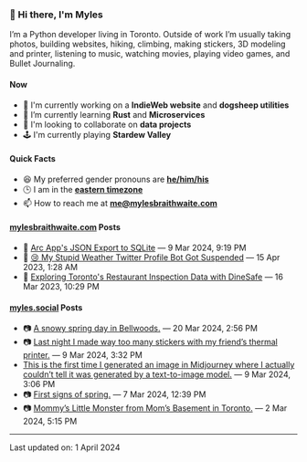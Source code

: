 ### 👋 Hi there, I'm Myles

I’m a Python developer living in Toronto. Outside of work I’m usually taking photos, building websites, hiking, climbing, making stickers, 3D modeling and printer, listening to music, watching movies, playing video games, and Bullet Journaling.

#### Now

-   🔭 I'm currently working on a **IndieWeb website** and **dogsheep utilities**
-   🌱 I’m currently learning **Rust** and **Microservices**
-   👯 I'm looking to collaborate on **data projects**
-   🕹️ I'm currently playing **Stardew Valley**

#### Quick Facts

-   😆 My preferred gender pronouns are **[he/him/his](https://www.mypronouns.org/he-him)**
-   🕒 I am in the **[eastern timezone](https://time.is/Toronto)**
-   📫 How to reach me at **[me@mylesbraithwaite.com](mailto:me@mylesbraithwaite.com)**

<!--
-   🤔 I’m looking for help with ...
-   💬 Ask me about ...
-   ⚡ Fun fact: ...
-->

#### [mylesbraithwaite.com](https://mylesbraithwaite.com/) Posts
<!-- START: BLOG_POSTS -->
-   📝 [Arc App's JSON Export to SQLite](https://mylesbraithwaite.com/arc-apps-json-export-to-sqlite) — 9 Mar 2024, 9:19 PM
-   📝 [😢 My Stupid Weather Twitter Profile Bot Got Suspended](https://mylesbraithwaite.com/my-stupid-weather-twitter-profile-bot-got-suspended) — 15 Apr 2023, 1:28 AM
-   📝 [Exploring Toronto's Restaurant Inspection Data with DineSafe](https://mylesbraithwaite.com/exploring-torontos-restaurant-inspection-data-with-dinesafe) — 16 Mar 2023, 10:29 PM
<!-- END: BLOG_POSTS -->


#### [myles.social](https://myles.social/) Posts
<!-- START: MICROBLOG_POSTS -->
-   📷 [A snowy spring day in Bellwoods.](https://myles.social/2024/03/20/a-snowy-spring.html) — 20 Mar 2024, 2:56 PM
-   📷 [Last night I made way too many stickers with my friend’s thermal printer.](https://myles.social/2024/03/09/last-night-i.html) — 9 Mar 2024, 3:32 PM
-   [This is the first time I generated an image in Midjourney where I actually couldn’t tell it was generated by a text-to-image model.](https://myles.social/2024/03/09/this-is-the.html) — 9 Mar 2024, 3:06 PM
-   📷 [First signs of spring.](https://myles.social/2024/03/07/first-signs-of.html) — 7 Mar 2024, 12:39 PM
-   📷 [Mommy’s Little Monster from Mom’s Basement in Toronto.](https://myles.social/2024/03/02/mommys-little-monster.html) — 2 Mar 2024, 5:15 PM
<!-- END: MICROBLOG_POSTS -->

---

<!-- START: LAST_UPDATED_AT -->
Last updated on: 1 April 2024
<!-- END: LAST_UPDATED_AT -->
